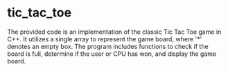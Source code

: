 # tic_tac_toe
The provided code is an implementation of the classic Tic Tac Toe game in C++. It utilizes a single array to represent the game board, where '*' denotes an empty box. The program includes functions to check if the board is full, determine if the user or CPU has won, and display the game board.
